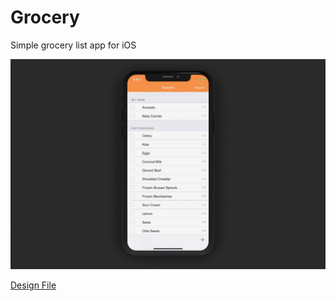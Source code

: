 # Grocery
Simple grocery list app for iOS

![](https://raw.githubusercontent.com/Jianan-Li/Grocery/master/grocery.gif)

[Design File](https://www.figma.com/file/LHeimgr6L0XzblQHEWefetUv/Grocery?node-id=0%3A1)
